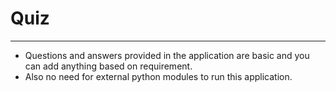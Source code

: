 # Quiz

------------------------

- Questions and answers provided in the application are basic and you can add anything based on requirement.
- Also no need for external python modules to run this application.
